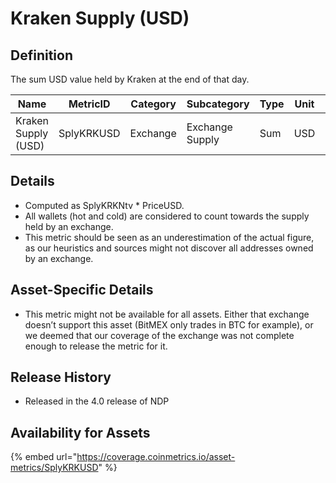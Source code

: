 # Kraken Supply (USD)

## Definition

The sum USD value held by Kraken at the end of that day.

| Name                | MetricID   | Category | Subcategory     | Type | Unit | Interval |
| ------------------- | ---------- | -------- | --------------- | ---- | ---- | -------- |
| Kraken Supply (USD) | SplyKRKUSD | Exchange | Exchange Supply | Sum  | USD  | 1 day    |

## Details

* Computed as SplyKRKNtv \* PriceUSD.
* All wallets (hot and cold) are considered to count towards the supply held by an exchange.
* This metric should be seen as an underestimation of the actual figure, as our heuristics and sources might not discover all addresses owned by an exchange.

## Asset-Specific Details

* This metric might not be available for all assets. Either that exchange doesn’t support this asset (BitMEX only trades in BTC for example), or we deemed that our coverage of the exchange was not complete enough to release the metric for it.

## Release History

* Released in the 4.0 release of NDP

## Availability for Assets

{% embed url="https://coverage.coinmetrics.io/asset-metrics/SplyKRKUSD" %}
